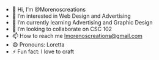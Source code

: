 - 👋 Hi, I’m @Morenoscreations
- 👀 I’m interested in Web Design and Advertising
- 🌱 I’m currently learning Advertising and Graphic Design
- 💞️ I’m looking to collaborate on CSC 102
- 📫 How to reach me lmorenoscreations@gmail.com
- 😄 Pronouns: Loretta 
- ⚡ Fun fact: I love to craft 

<!---
Morenoscreations/Morenoscreations is a ✨ special ✨ repository because its `README.md` (this file) appears on your GitHub profile.
You can click the Preview link to take a look at your changes.
--->
